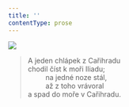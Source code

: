 ```yaml
---
title: ''
contentType: prose
---
```


![](../Images/059.jpg)

> A jeden chlápek z Cařihradu  
> chodil číst k moři Iliadu;  
>          na jedné noze stál,  
>          až z toho vrávoral  
> a spad do moře v Cařihradu.
